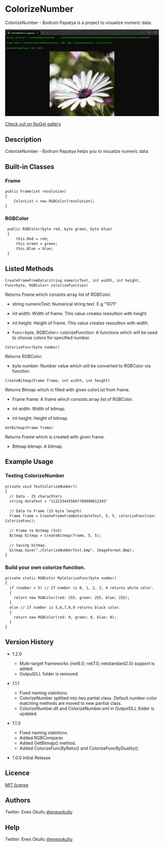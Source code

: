 # ColorizeNumber

ColorizeNumber - Bodrum Papatya is a project to visualize numeric data.

![ColorizeNumber](https://github.com/meokullu/ColorizeNumber/blob/master/ColorizeNumber/Resources/preview.png)

[Check out on NuGet gallery](https://www.nuget.org/packages/ColorizeNumber/)

## Description

ColorizeNumber - Bodrum Papatya helps you to visualize numeric data.

## Built-in Classes

### Frame
```
public Frame(int resolution)
{
    ColorList = new RGBColor[resolution];
}
```

### RGBColor
```
 public RGBColor(byte red, byte green, byte blue)
 {
     this.Red = red;
     this.Green = green;
     this.Blue = blue;
 }
```

## Listed Methods
```
CreateFrameFromData(string numericText, int width, int height, Func<byte, RGBColor> colorizeFunction)
```
Returns Frame which consists array list of RGBColor.

* string numericText: Numerical string text. E.g "1071"

* int width: Width of frame. This value creates resoultion with height.

* int height: Height of frame. This value creates resoultion with width.

* Func<byte, RGBColor> colorizeFunction: A functions which will be used to choose colors for specified number.


```
ColorizeFunc(byte number)
```
Returns RGBColor.

* byte number: Number value which will be converted to RGBColor via function.


```
CreateBitmap(Frame frame, int width, int height)
```
Returns Bitmap which is filled with given colorList from frame.

* Frame frame: A frame which consists array list of RGBColor.

* int width: Width of bitmap.

* int height: Height of bitmap.


 ```
GetBitmap(Frame frame)
```
Returns Frame which is created with given frame.

* Bitmap bitmap: A bitmap.


## Example Usage

### Testing ColorizeNumber
```
private void TestColorizeNumber()
{
  // Data - 25 charachters
  string dataText = "1122334455667788990012345"

  // Data to Frame (25 byte length)
  Frame frame = CreateFrameFromData(dateText, 5, 5, colorizeFunction: ColorizeFunc);

  // Frame to Bitmap (5x5)
  Bitmap bitmap = CreateBitmap(frame, 5, 5);

  // Saving bitmap.
  bitmap.Save("./ColorizeNumberTest.bmp", ImageFormat.Bmp);
}
```

### Build your own colorize function.
```
private static RGBColor MyColorizeFunc(byte number)
{
  if (number < 5) // If number is 0, 1, 2, 3, 4 returns white color.
  {
    return new RGBColor(red: 255, green: 255, blue: 255);
  }
  else // If number is 5,6,7,8,9 returns black color.
  {
    return new RGBColor(red: 0, green: 0, blue: 0);
  }
}
```

## Version History

* 1.2.0
    * Multi-target frameworks (net6.0; net7.0; netstandard2.0) support is added.
    * OutputDLL folder is removed.

* 1.1.1
  * Fixed naming vialotions.
  * ColorizeNumber splitted into two partial class. Default number-color matching methods are moved to new paritial class.
  * ColorizeNumber.dll and ColorizeNumber.xml in OutputDLL folder is updated.

* 1.1.0
  * Fixed naming vialotions.
  * Added RGBComparer.
  * Added GetBitmap() method.
  * Added ColorizeFuncByRatio() and ColorizeFuncByDuality().

* 1.0.0 Initial Release

## Licence
[MIT license](https://github.com/meokullu/ColorizeNumber/blob/master/LICENSE)

## Authors
Twitter: Enes Okullu [@enesokullu](https://twitter.com/EnesOkullu)

## Help
Twitter: Enes Okullu [@enesokullu](https://twitter.com/EnesOkullu)

